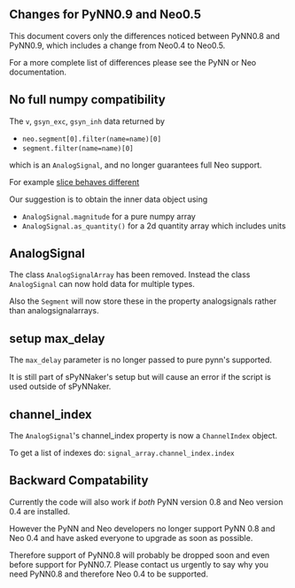 Changes for PyNN0.9 and Neo0.5
------------------------------
This document covers only the differences noticed between PyNN0.8 and PyNN0.9, which includes a change from Neo0.4 to Neo0.5.

For a more complete list of differences please see the PyNN or Neo documentation.

No full numpy compatibility
---------------------------
The `v`, `gsyn_exc`, `gsyn_inh` data returned by

- `neo.segment[0].filter(name=name)[0]`
- `segment.filter(name=name)[0]`

which is an `AnalogSignal`, and no longer guarantees full Neo support.

For example [slice behaves different](https://github.com/NeuralEnsemble/python-neo/issues/407)

Our suggestion is to obtain the inner data object using
- `AnalogSignal.magnitude` for a pure numpy array
- `AnalogSignal.as_quantity()` for a 2d quantity array which includes units

AnalogSignal
------------
The class `AnalogSignalArray` has been removed.
Instead the class `AnalogSignal` can now hold data for multiple types.

Also the `Segment` will now store these in the property analogsignals rather than analogsignalarrays.

setup max_delay
---------------
The `max_delay` parameter is no longer passed to pure pynn's supported.

It is still part of sPyNNaker's setup but will cause an error if the script is used outside of sPyNNaker.

channel_index
-------------
The `AnalogSignal`'s channel_index property is now a `ChannelIndex` object.

To get a list of indexes do: `signal_array.channel_index.index`

Backward Compatability
----------------------
Currently the code will also work if *both* PyNN version 0.8 and Neo version 0.4 are installed.

However the PyNN and Neo developers no longer support PyNN 0.8 and Neo 0.4 and have asked everyone to upgrade as soon as possible.

Therefore support of PyNN0.8 will probably be dropped soon and even before support for PyNN0.7.
Please contact us urgently to say why you need PyNN0.8 and therefore Neo 0.4 to be supported.
